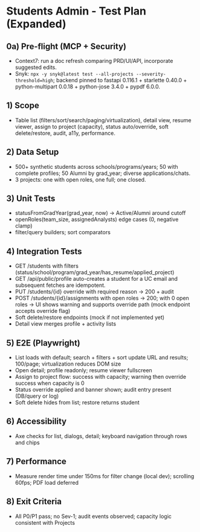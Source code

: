 # Students Admin - Test Plan (Expanded)

## 0a) Pre-flight (MCP + Security)
- Context7: run a doc refresh comparing PRD/UI/API, incorporate suggested edits.
- Snyk: `npx -y snyk@latest test --all-projects --severity-threshold=high`; backend pinned to fastapi 0.116.1 + starlette 0.40.0 + python-multipart 0.0.18 + python-jose 3.4.0 + pypdf 6.0.0.

## 1) Scope
- Table list (filters/sort/search/paging/virtualization), detail view, resume viewer, assign to project (capacity), status auto/override, soft delete/restore, audit, a11y, performance.

## 2) Data Setup
- 500+ synthetic students across schools/programs/years; 50 with complete profiles; 50 Alumni by grad_year; diverse applications/chats.
- 3 projects: one with open roles, one full; one closed.

## 3) Unit Tests
- statusFromGradYear(grad_year, now) → Active/Alumni around cutoff
- openRoles(team_size, assignedAnalysts) edge cases (0, negative clamp)
- filter/query builders; sort comparators

## 4) Integration Tests
- GET /students with filters (status/school/program/grad_year/has_resume/applied_project)
- GET /api/public/profile auto-creates a student for a UC email and subsequent fetches are idempotent.
- PUT /students/{id} override with required reason → 200 + audit
- POST /students/{id}/assignments with open roles → 200; with 0 open roles → UI shows warning and supports override path (mock endpoint accepts override flag)
- Soft delete/restore endpoints (mock if not implemented yet)
- Detail view merges profile + activity lists

## 5) E2E (Playwright)
- List loads with default; search + filters + sort update URL and results; 100/page; virtualization reduces DOM size
- Open detail; profile readonly; resume viewer fullscreen
- Assign to project flow: success with capacity; warning then override success when capacity is 0
- Status override applied and banner shown; audit entry present (DB/query or log)
- Soft delete hides from list; restore returns student

## 6) Accessibility
- Axe checks for list, dialogs, detail; keyboard navigation through rows and chips

## 7) Performance
- Measure render time under 150ms for filter change (local dev); scrolling 60fps; PDF load deferred

## 8) Exit Criteria
- All P0/P1 pass; no Sev-1; audit events observed; capacity logic consistent with Projects

